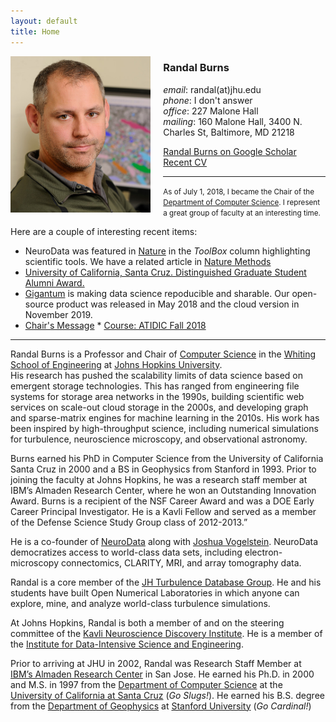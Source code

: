 ```yaml
---
layout: default
title: Home
---
```


<div style="float:left;margin-right:20px">
<img src="images/randal-burns.jpg" style="height: 250px;"/>
</div> 
<!--- <div style="float:left;margin-right:5px">
<img src="images/buffalo.jpg" style="height: 250px;"/>
</div> --->

### Randal Burns

_email_: randal(at)jhu.edu  
_phone_: I don't answer  
_office_: 227 Malone Hall  
_mailing_: 160 Malone Hall, 3400 N. Charles St,  Baltimore, MD 21218  

[Randal Burns on Google Scholar](https://scholar.google.com/citations?user=rTJTJJ4AAAAJ) <br>
[Recent CV](./rbcv.pdf)

* * * 

<small>As of July 1, 2018, I became the Chair of the [Department of Computer Science](http://www.cs.jhu.edu). I represent a great group of faculty at an interesting time. </small>  

Here are a couple of interesting recent items:
  * NeuroData was featured in [Nature](https://www.nature.com/articles/d41586-018-07195-2) in the _ToolBox_ column highlighting scientific tools.  We have a related article in [Nature Methods](https://www.nature.com/articles/s41592-018-0181-1)
  * [University of California, Santa Cruz. Distinguished Graduate Student Alumni Award.](https://news.ucsc.edu/2018/04/distinguished-grad-alumni-advance-feature.html?utm_source=04-24-2018&utm_medium=email&utm_campaign=tuesday-newsday)
  * [Gigantum](http://www.gigantum.com/) is making data science repoducible and sharable. Our open-source product was released in May 2018 and the cloud version in November 2019.
  * [Chair's Message](http://www.cs.jhu.edu/)
<comment>  * [Course: ATIDIC Fall 2018](https://github.com/randalburns/atidic-fall18/wiki/ATIDIC-Fall-2018)
</comment>
 
* * *




Randal Burns is a Professor and  Chair of [Computer Science](http://www.cs.jhu.edu) in the [Whiting School of Engineering](http://wse.jhu.edu) at [Johns Hopkins University](http://jhu.edu).  
His research has pushed the scalability limits of data science based on emergent storage technologies. This has ranged from engineering file systems for storage area networks in the 1990s, building scientific web services on scale-out cloud storage in the 2000s, and developing graph and sparse-matrix engines for machine learning in the 2010s.  His work has been inspired by high-throughput science, including numerical simulations for turbulence, neuroscience microscopy, and observational astronomy.

Burns earned his PhD in Computer Science from the University of California Santa Cruz in 2000 and a BS in Geophysics from Stanford in 1993. Prior to joining the faculty at Johns Hopkins, he was a research staff member at IBM’s Almaden Research Center, where he won an Outstanding Innovation Award. Burns is a recipient of the NSF Career Award and was a DOE Early Career Principal Investigator. He is a Kavli Fellow and served as a member of the Defense Science Study Group class of 2012-2013.”

He is a co-founder of [NeuroData](http://neurodata.io) along with [Joshua Vogelstein](http://jovo.me).  NeuroData democratizes access to world-class data sets, including electron-microscopy connectomics, CLARITY, MRI, and array tomography data.  

Randal is a core member of the [JH Turbulence Database Group](http://turbulence.pha.jhu.edu).  He and his students have built Open Numerical Laboratories in which anyone can explore, mine, and analyze world-class turbulence simulations.

At Johns Hopkins, Randal is both a member of and on the steering committee of the [Kavli Neuroscience Discovery Institute](http://hub.jhu.edu/2015/10/01/kavli-neuroscience-discovery-institute/).  He is a member of the [Institute for Data-Intensive Science and Engineering](http://idies.jhu.edu).

Prior to arriving at JHU in 2002, Randal was Research Staff Member at [IBM’s Almaden Research Center](http://www.almaden.ibm.com) in San Jose.  He earned his Ph.D. in 2000 and M.S. in 1997 from the [Department of Computer Science](http://cs.ucsc.edu) at the [University of California at Santa Cruz](http://ucsc.edu]) (_Go Slugs!_).  He earned his B.S. degree from the [Department of Geophysics](http://geophysics.stanford.edu) at [Stanford University](http://stanford.edu) (_Go Cardinal!_)

